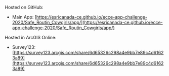 Hosted on GitHub:

- Main App: [https://esricanada-ce.github.io/ecce-app-challenge-2020/Safe_Routin_Cowgirls/app/](https://esricanada-ce.github.io/ecce-app-challenge-2020/Safe_Routin_Cowgirls/app/)

Hosted in ArcGIS Online:

- Survey123: [https://survey123.arcgis.com/share/6d65326c298a4e9bb7e89c4d61623a89](https://survey123.arcgis.com/share/6d65326c298a4e9bb7e89c4d61623a89)